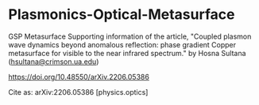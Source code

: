 # Plasmonics-Optical-Metasurface
GSP Metasurface
Supporting information of the article, "Coupled plasmon wave dynamics beyond anomalous reflection: phase gradient Copper metasurface for visible to the near infrared spectrum."
by Hosna Sultana (hsultana@crimson.ua.edu)

https://doi.org/10.48550/arXiv.2206.05386

Cite as:	    arXiv:2206.05386 [physics.optics]
